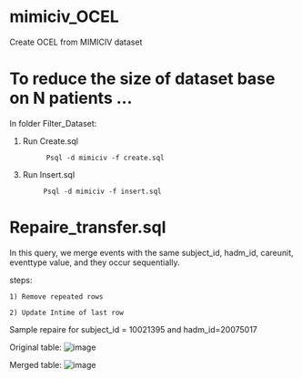 # mimiciv_OCEL
Create OCEL from MIMICIV dataset 
# To reduce the size of dataset base on N patients ...
In folder Filter_Dataset:

  1) Run Create.sql
 ```
          Psql -d mimiciv -f create.sql
```     
  3) Run Insert.sql
     ```
          Psql -d mimiciv -f insert.sql
     ```
# Repaire_transfer.sql

  In this query, we merge events with the same subject_id, hadm_id, careunit, eventtype value, and they occur sequentially.
  
  steps:
    
    1) Remove repeated rows

    2) Update Intime of last row

   Sample repaire for subject_id = 10021395 and hadm_id=20075017
  
Original table:
![image](https://github.com/mahmoodsoltani/mimiciv_OCEL/assets/36055083/c9841230-1b01-4749-ac92-6ae01de9ff75)

Merged table:
![image](https://github.com/mahmoodsoltani/mimiciv_OCEL/assets/36055083/759150f6-9078-4aeb-a7d3-114697798247)
